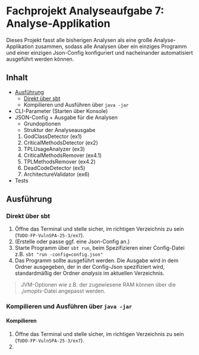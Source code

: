 # Fachprojekt Analyseaufgabe 7: Analyse-Applikation

Dieses Projekt fasst alle bisherigen Analysen als eine große Analyse-Applikation zusammen,
sodass alle Analysen über ein einziges Programm und einer einzigen Json-Config konfiguriert
und nacheinander automatisiert ausgeführt werden können.

## Inhalt

- [Ausführung](#ausführung)
  - [Direkt über sbt](#direkt-über-sbt)
  - Kompilieren und Ausführen über `java -jar`
- CLI-Parameter (Starten über Konsole)
- JSON-Config + Ausgabe für die Analysen
  - Grundoptionen
  - Struktur der Analyseausgabe
  1. GodClassDetector (ex1)
  2. CriticalMethodsDetector (ex2)
  3. TPLUsageAnalyzer (ex3)
  4. CriticalMethodsRemover (ex4.1)
  5. TPLMethodsRemover (ex4.2)
  6. DeadCodeDetector (ex5)
  7. ArchitectureValidator (ex6)
- Tests

## Ausführung

### Direkt über sbt

1. Öffne das Terminal und stelle sicher, im richtigen Verzeichnis zu sein (`TUDO-FP-VulnSPA-25-3/ex7`).
2. (Erstelle oder passe ggf. eine Json-Config an.)
3. Starte Programm über `sbt run`, beim Spezifizieren einer Config-Datei z.B. `sbt "run -config=config.json"`
4. Das Programm sollte ausgeführt werden. Die Ausgabe wird in dem Ordner ausgegeben, 
   der in der Config-Json spezifiziert wird, standardmäßig der Ordner *analysis* im aktuellen Verzeichnis.

> JVM-Optionen wie z.B. der zugewiesene RAM können über die *.jvmopts*-Datei angepasst werden.

### Kompilieren und Ausführen über `java -jar`

#### Kompilieren
1. Öffne das Terminal und stelle sicher, im richtigen Verzeichnis zu sein (`TUDO-FP-VulnSPA-25-3/ex7`).
2. 
